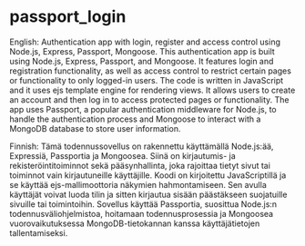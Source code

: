 # passport_login

English:
Authentication app with login, register and access control using Node.js, Express, Passport, Mongoose.
This authentication app is built using Node.js, Express, Passport, and Mongoose. It features login and registration functionality, as well as access control to restrict certain pages or functionality to only logged-in users. The code is written in JavaScript and it uses ejs template engine for rendering views. It allows users to create an account and then log in to access protected pages or functionality. The app uses Passport, a popular authentication middleware for Node.js, to handle the authentication process and Mongoose to interact with a MongoDB database to store user information.

Finnish:
Tämä todennussovellus on rakennettu käyttämällä Node.js:ää, Expressiä, Passportia ja Mongoosea. Siinä on kirjautumis- ja rekisteröintitoiminnot sekä pääsynhallinta, joka rajoittaa tietyt sivut tai toiminnot vain kirjautuneille käyttäjille. Koodi on kirjoitettu JavaScriptillä ja se käyttää ejs-mallimoottoria näkymien hahmontamiseen. Sen avulla käyttäjät voivat luoda tilin ja sitten kirjautua sisään päästäkseen suojatuille sivuille tai toimintoihin. Sovellus käyttää Passportia, suosittua Node.js:n todennusväliohjelmistoa, hoitamaan todennusprosessia ja Mongoosea vuorovaikutuksessa MongoDB-tietokannan kanssa käyttäjätietojen tallentamiseksi.


